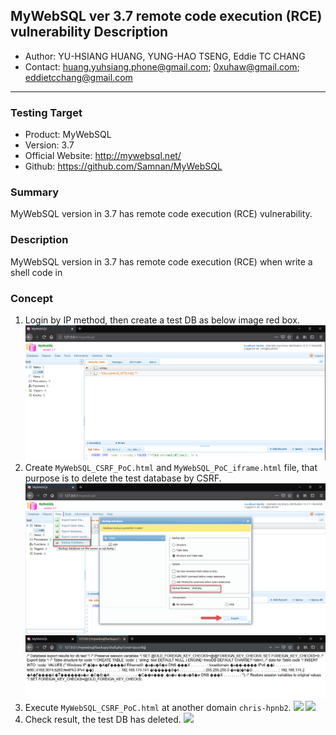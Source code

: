 ## MyWebSQL ver 3.7 remote code execution (RCE) vulnerability Description
- Author: YU-HSIANG HUANG, YUNG-HAO TSENG, Eddie TC CHANG
- Contact: huang.yuhsiang.phone@gmail.com; 0xuhaw@gmail.com; eddietcchang@gmail.com
---
### Testing Target
- Product: MyWebSQL
- Version: 3.7
- Official Website: http://mywebsql.net/
- Github: https://github.com/Samnan/MyWebSQL

### Summary
MyWebSQL version in 3.7 has remote code execution (RCE) vulnerability.

### Description
MyWebSQL version in 3.7 has remote code execution (RCE) when write a shell code in 
 
### Concept
1. Login by IP method, then create a test DB as below image red box.
![](./png/1.png)
2. Create `MyWebSQL_CSRF_PoC.html` and `MyWebSQL_PoC_iframe.html` file, that purpose is to delete the test database by CSRF.
![](./png/2.png)
![](./png/3.png)
3. Execute `MyWebSQL_CSRF_PoC.html` at another domain `chris-hpnb2`.
![](./png/4.png)
![](./png/5.png)
4.	Check result, the test DB has deleted.
![](./png/6.png)
<!--stackedit_data:
eyJoaXN0b3J5IjpbLTQzNTk1MzE3OCwxMTAyNDQ3MDE4XX0=
-->